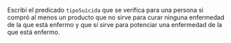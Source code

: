 Escribí el predicado `tipoSuicida` que se verifica para una persona si compró al menos un producto
que no sirve para curar ninguna enfermedad de la que está enfermo y que sí sirve
para potenciar una enfermedad de la que está enfermo.
